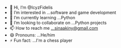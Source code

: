 - 👋 Hi, I’m @IcyzFidelis
- 👀 I’m interested in ...software and game development
- 🌱 I’m currently learning ...Python
- 💞️ I’m looking to collaborate on ...Python projects
- 📫 How to reach me ...sinaakiny@gmail.com
- 😄 Pronouns: ...He/him
- ⚡ Fun fact: ...I'm a chess player

<!---
IcyzFidelis/IcyzFidelis is a ✨ special ✨ repository because its `README.md` (this file) appears on your GitHub profile.
You can click the Preview link to take a look at your changes.
--->
